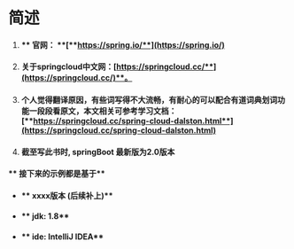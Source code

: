 # 简述

1. #### ** 官网： **[**https://spring.io/**](https://spring.io/)
2. #### **关于springcloud中文网：**[**https://springcloud.cc/**](https://springcloud.cc/)**。**
3. #### **个人觉得翻译原因，有些词写得不大流畅，有耐心的可以配合有道词典划词功能一段段看原文，本文相关可参考学习文档：**[**https://springcloud.cc/spring-cloud-dalston.html**](https://springcloud.cc/spring-cloud-dalston.html)
4. #### **截至写此书时, springBoot 最新版为2.0版本**

#### **      接下来的示例都是基于**

* #### **        xxxx版本    \(后续补上\)**
* #### **        jdk: 1.8**
* #### **        ide: IntelliJ IDEA**

#### 



